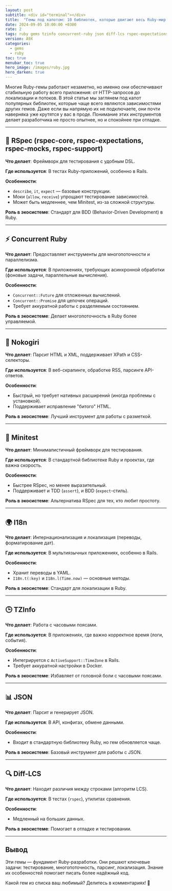 ```yaml
---
layout: post
subtitle: <div id="terminal"></div>
title:  "Гемы под капотом: 10 библиотек, которые двигают весь Ruby-мир вперёд. Часть II"
date: 2024-09-05 10:00:00 +0300
rate: 2
tags: ruby gems tzinfo concurrent-ruby json diff-lcs rspec-expectations rspec-core rspec-mocks rspec-support minitest nokogiri
version: A9X
categories:
  - gems
  - ruby
toc: true
menubar_toc: true
hero_image: /images/ruby.jpg
hero_darken: true
---
```


Многие Ruby-гемы работают незаметно, но именно они обеспечивают стабильную работу всего приложения: от HTTP-запросов до локализации и потоков. В этой статье мы заглянем под капот популярных библиотек, которые чаще всего являются зависимостями других гемов. Даже если вы напрямую их не подключаете, они почти наверняка уже крутятся у вас в проде. Понимание этих инструментов делает разработчика не просто опытнее, но и спокойнее при отладке.

---  

## 🚀 **RSpec** (rspec-core, rspec-expectations, rspec-mocks, rspec-support)  
**Что делает**: Фреймворк для тестирования с удобным DSL.  

**Где используется**: В тестах Ruby-приложений, особенно в Rails.  

**Особенности**:  
- `describe`, `it`, `expect` — базовые конструкции.  
- Моки (`allow`, `receive`) упрощают тестирование зависимостей.  
- Может быть медленнее, чем Minitest, из-за сложной структуры.  

**Роль в экосистеме**: Стандарт для BDD (Behavior-Driven Development) в Ruby.  

---  

## ⚡ **Concurrent Ruby**  
**Что делает**: Предоставляет инструменты для многопоточности и параллелизма.  

**Где используется**: В приложениях, требующих асинхронной обработки (фоновые задачи, параллельные вычисления).  

**Особенности**:  
- `Concurrent::Future` для отложенных вычислений.  
- `Concurrent::Promise` для цепочек операций.  
- Требует аккуратной работы с разделяемым состоянием.  

**Роль в экосистеме**: Делает многопоточность в Ruby более управляемой.  

---  

## 📄 **Nokogiri**  
**Что делает**: Парсит HTML и XML, поддерживает XPath и CSS-селекторы.  

**Где используется**: В веб-скрапинге, обработке RSS, парсинге API-ответов.  

**Особенности**:  
- Быстрый, но требует нативных расширений (иногда проблемы с установкой).  
- Поддерживает исправление "битого" HTML.  

**Роль в экосистеме**: Лучший инструмент для работы с разметкой.  

---  

## 🧪 **Minitest**  
**Что делает**: Минималистичный фреймворк для тестирования.  

**Где используется**: В стандартной библиотеке Ruby и проектах, где важна скорость.  

**Особенности**:  
- Быстрее RSpec, но менее выразительный.  
- Поддерживает и TDD (`assert`), и BDD (`expect`-стиль).  

**Роль в экосистеме**: Альтернатива RSpec для тех, кто любит простоту.  

---  

## 🌍 **I18n**  
**Что делает**: Интернационализация и локализация (переводы, форматирование дат).  

**Где используется**: В мультиязычных приложениях, особенно в Rails.  

**Особенности**:  
- Хранит переводы в YAML.  
- `I18n.t(:key)` и `I18n.l(Time.now)` — основные методы.  

**Роль в экосистеме**: Стандарт для локализации в Ruby.  

---  

## 🕒 **TZInfo**  
**Что делает**: Работа с часовыми поясами.  

**Где используется**: В приложениях, где важно корректное время (логи, события).  

**Особенности**:  
- Интегрируется с `ActiveSupport::TimeZone` в Rails.  
- Требует аккуратной настройки в Docker.  

**Роль в экосистеме**: Избавляет от головной боли с часовыми поясами.  

---  

## 📊 **JSON**  
**Что делает**: Парсит и генерирует JSON.  

**Где используется**: В API, конфигах, обмене данными.  

**Особенности**:  
- Входит в стандартную библиотеку Ruby, но гем обновляется чаще.  

**Роль в экосистеме**: Базовый инструмент для работы с JSON.  

---  

## 🔍 **Diff-LCS**  
**Что делает**: Находит различия между строками (алгоритм LCS).  

**Где используется**: В тестах (`rspec`), утилитах сравнения.  

**Особенности**:  
- Медленный на больших данных.  

**Роль в экосистеме**: Помогает в отладке и тестировании.  

---  

## Вывод  
Эти гемы — фундамент Ruby-разработки. Они решают ключевые задачи: тестирование, многопоточность, парсинг, локализация. Знание их особенностей помогает писать более надёжный код.  

Какой гем из списка ваш любимый? Делитесь в комментариях! 🚀